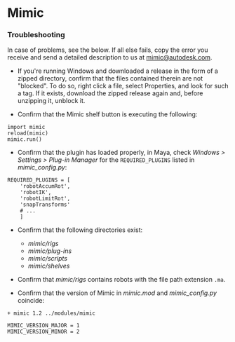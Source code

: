 # Mimic

### Troubleshooting

In case of problems, see the below. If all else fails, copy the error you
receive and send a detailed description to us at [mimic@autodesk.com](mailto:mimic@autodesk.com).

- If you're running Windows and downloaded a release in the form of a zipped
  directory, confirm that the files contained therein are not "blocked". To do
  so, right click a file, select Properties, and look for such a tag. If it
  exists, download the zipped release again and, before unzipping it, unblock it.

- Confirm that the Mimic shelf button is executing the following:

```
import mimic
reload(mimic)
mimic.run()
```

- Confirm that the plugin has loaded properly, in Maya, check *Windows > Settings > Plug-in Manager*
  for the `REQUIRED_PLUGINS` listed in *mimic_config.py*:

```
REQUIRED_PLUGINS = [
    'robotAccumRot',
    'robotIK',
    'robotLimitRot',
    'snapTransforms'
    # ...
    ]
```

- Confirm that the following directories exist:
    - *mimic/rigs*
    - *mimic/plug-ins*
    - *mimic/scripts*
    - *mimic/shelves*
    
- Confirm that *mimic/rigs* contains robots with the file path extension `.ma`.

- Confirm that the version of Mimic in *mimic.mod* and *mimic_config.py* coincide:

```
+ mimic 1.2 ../modules/mimic
``` 

```
MIMIC_VERSION_MAJOR = 1
MIMIC_VERSION_MINOR = 2
```

#
